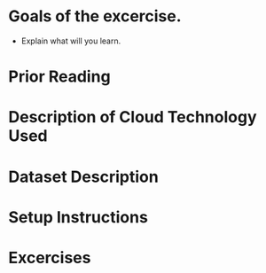 # Goals of the excercise. 

- Explain what will you learn.

# Prior Reading


# Description of Cloud Technology Used


# Dataset Description


# Setup Instructions


# Excercises
